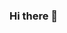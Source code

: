 ### Hi there 👋

<!--
**adsarebbbest/adsarebbbest** is a ✨ _special_ ✨ repository because its `README.md` (this file) appears on your GitHub profile.

Here are some ideas to get you started:

- 🔭 I’m currently working on a java platformer
- 🌱 I’m currently learning some java
- 📫 How to reach me: email: zzjjyy179@gmail.com
-->
